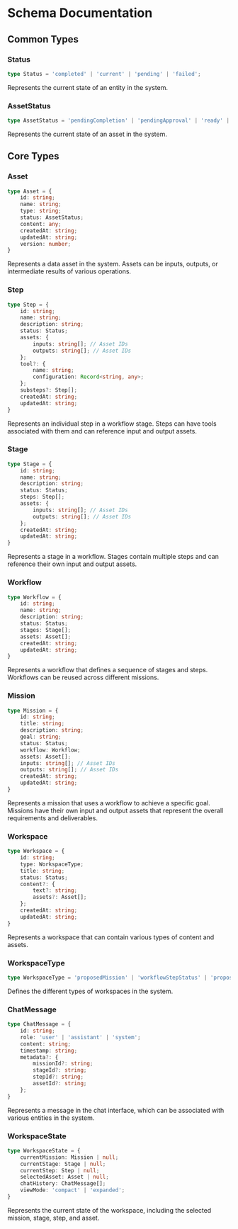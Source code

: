 # Schema Documentation

## Common Types

### Status
```typescript
type Status = 'completed' | 'current' | 'pending' | 'failed';
```
Represents the current state of an entity in the system.

### AssetStatus
```typescript
type AssetStatus = 'pendingCompletion' | 'pendingApproval' | 'ready' | 'archived' | 'error';
```
Represents the current state of an asset in the system.

## Core Types

### Asset
```typescript
type Asset = {
    id: string;
    name: string;
    type: string;
    status: AssetStatus;
    content: any;
    createdAt: string;
    updatedAt: string;
    version: number;
}
```
Represents a data asset in the system. Assets can be inputs, outputs, or intermediate results of various operations.

### Step
```typescript
type Step = {
    id: string;
    name: string;
    description: string;
    status: Status;
    assets: {
        inputs: string[]; // Asset IDs
        outputs: string[]; // Asset IDs
    };
    tool?: {
        name: string;
        configuration: Record<string, any>;
    };
    substeps?: Step[];
    createdAt: string;
    updatedAt: string;
}
```
Represents an individual step in a workflow stage. Steps can have tools associated with them and can reference input and output assets.

### Stage
```typescript
type Stage = {
    id: string;
    name: string;
    description: string;
    status: Status;
    steps: Step[];
    assets: {
        inputs: string[]; // Asset IDs
        outputs: string[]; // Asset IDs
    };
    createdAt: string;
    updatedAt: string;
}
```
Represents a stage in a workflow. Stages contain multiple steps and can reference their own input and output assets.

### Workflow
```typescript
type Workflow = {
    id: string;
    name: string;
    description: string;
    status: Status;
    stages: Stage[];
    assets: Asset[];
    createdAt: string;
    updatedAt: string;
}
```
Represents a workflow that defines a sequence of stages and steps. Workflows can be reused across different missions.

### Mission
```typescript
type Mission = {
    id: string;
    title: string;
    description: string;
    goal: string;
    status: Status;
    workflow: Workflow;
    assets: Asset[];
    inputs: string[]; // Asset IDs
    outputs: string[]; // Asset IDs
    createdAt: string;
    updatedAt: string;
}
```
Represents a mission that uses a workflow to achieve a specific goal. Missions have their own input and output assets that represent the overall requirements and deliverables.

### Workspace
```typescript
type Workspace = {
    id: string;
    type: WorkspaceType;
    title: string;
    status: Status;
    content?: {
        text?: string;
        assets?: Asset[];
    };
    createdAt: string;
    updatedAt: string;
}
```
Represents a workspace that can contain various types of content and assets.

### WorkspaceType
```typescript
type WorkspaceType = 'proposedMission' | 'workflowStepStatus' | 'proposedWorkflowDesign' | 'extractionResult' | 'analysisResult';
```
Defines the different types of workspaces in the system.

### ChatMessage
```typescript
type ChatMessage = {
    id: string;
    role: 'user' | 'assistant' | 'system';
    content: string;
    timestamp: string;
    metadata?: {
        missionId?: string;
        stageId?: string;
        stepId?: string;
        assetId?: string;
    };
}
```
Represents a message in the chat interface, which can be associated with various entities in the system.

### WorkspaceState
```typescript
type WorkspaceState = {
    currentMission: Mission | null;
    currentStage: Stage | null;
    currentStep: Step | null;
    selectedAsset: Asset | null;
    chatHistory: ChatMessage[];
    viewMode: 'compact' | 'expanded';
}
```
Represents the current state of the workspace, including the selected mission, stage, step, and asset. 